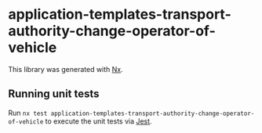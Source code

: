 <!-- gitbook-ignore -->

# application-templates-transport-authority-change-operator-of-vehicle

This library was generated with [Nx](https://nx.dev).

## Running unit tests

Run `nx test application-templates-transport-authority-change-operator-of-vehicle` to execute the unit tests via [Jest](https://jestjs.io).
